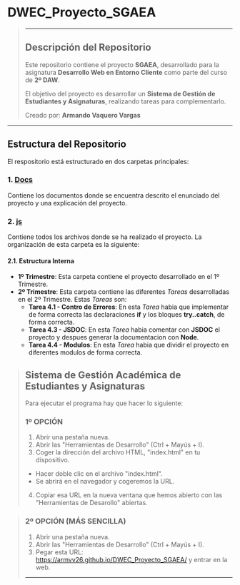 # DWEC_Proyecto_SGAEA
> ---
> ## Descripción del Repositorio
> Este repositorio contiene el proyecto **SGAEA**, desarrollado para la asignatura **Desarrollo Web en Entorno Cliente** como parte del curso de **2º DAW**.
>
> El objetivo del proyecto es desarrollar un **Sistema de Gestión de Estudiantes y Asignaturas**, realizando tareas para complementarlo.
>
> Creado por: **Armando Vaquero Vargas**

---

## Estructura del Repositorio
El respositorio está estructurado en dos carpetas principales:

### 1. [Docs](https://github.com/ArmVV26/DWEC_Proyecto_SGAEA/tree/main/docs)
Contiene los documentos donde se encuentra descrito el enunciado del proyecto y una explicación del proyecto.

### 2. [js](https://github.com/ArmVV26/DWEC_Proyecto_SGAEA/tree/main/js)
Contiene todos los archivos donde se ha realizado el proyecto. La organización de esta carpeta es la siguiente:

#### 2.1. Estructura Interna
- **1º Trimestre**: Esta carpeta contiene el proyecto desarrollado en el 1º Trimestre.
- **2º Trimestre**: Esta carpeta contiene las diferentes *Tareas* desarrolladas en el 2º Trimestre. Estas *Tareas* son:
    + **Tarea 4.1 - Contro de Errores**: En esta *Tarea* habia que implementar de forma correcta las declaraciones **if** y los bloques **try..catch**, de forma correcta.
    + **Tarea 4.3 - JSDOC**: En esta *Tarea* habia comentar con **JSDOC** el proyecto y despues generar la documentacion con **Node**.
    + **Tarea 4.4 - Modulos**: En esta *Tarea* habia que dividir el proyecto en diferentes modulos de forma correcta.

> ## Sistema de Gestión Académica de Estudiantes y Asignaturas
> Para ejecutar el programa hay que hacer lo siguiente:
> ### 1º OPCIÓN
> 1.  Abrir una pestaña nueva.
> 2.  Abrir las "Herramientas de Desarrollo" (Ctrl + Mayús + I).
> 3.  Coger la dirección del archivo HTML, "index.html" en tu dispositivo.
> -  Hacer doble clic en el archivo "index.html".
> -  Se abrirá en el navegador y cogeremos la URL.
> 4.  Copiar esa URL en la nueva ventana que hemos abierto con las "Herramientas de Desarollo" abiertas.

> ### 2º OPCIÓN (MÁS SENCILLA)
> 1. Abrir una pestaña nueva.
> 2. Abrir las "Herramientas de Desarrollo" (Ctrl + Mayús + I).
> 3. Pegar esta URL: https://armvv26.github.io/DWEC_Proyecto_SGAEA/ y entrar en la web.
> ---
